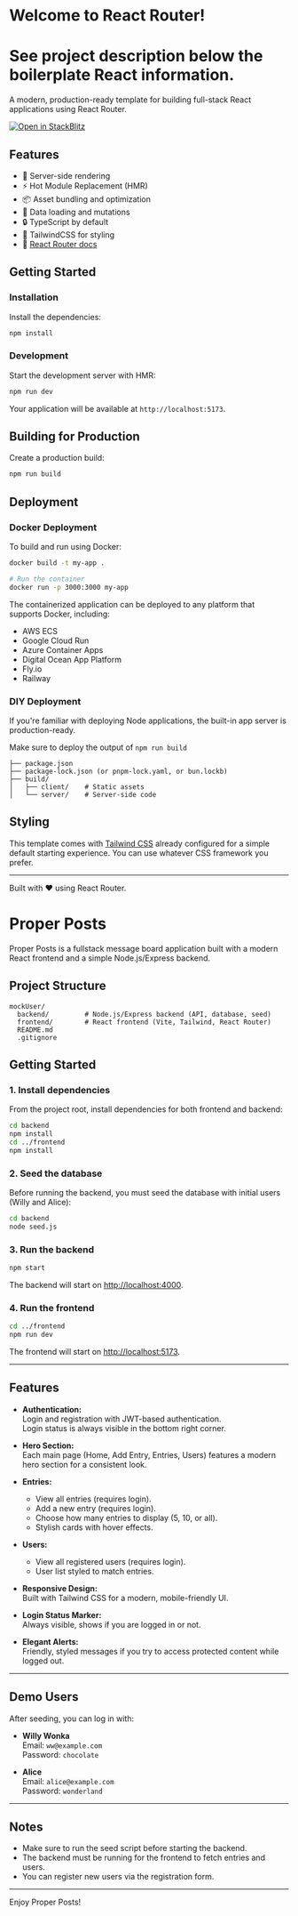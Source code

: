 # Welcome to React Router!

# See project description below the boilerplate React information.

A modern, production-ready template for building full-stack React applications using React Router.

[![Open in StackBlitz](https://developer.stackblitz.com/img/open_in_stackblitz.svg)](https://stackblitz.com/github/remix-run/react-router-templates/tree/main/default)

## Features

- 🚀 Server-side rendering
- ⚡️ Hot Module Replacement (HMR)
- 📦 Asset bundling and optimization
- 🔄 Data loading and mutations
- 🔒 TypeScript by default
- 🎉 TailwindCSS for styling
- 📖 [React Router docs](https://reactrouter.com/)

## Getting Started

### Installation

Install the dependencies:

```bash
npm install
```

### Development

Start the development server with HMR:

```bash
npm run dev
```

Your application will be available at `http://localhost:5173`.

## Building for Production

Create a production build:

```bash
npm run build
```

## Deployment

### Docker Deployment

To build and run using Docker:

```bash
docker build -t my-app .

# Run the container
docker run -p 3000:3000 my-app
```

The containerized application can be deployed to any platform that supports Docker, including:

- AWS ECS
- Google Cloud Run
- Azure Container Apps
- Digital Ocean App Platform
- Fly.io
- Railway

### DIY Deployment

If you're familiar with deploying Node applications, the built-in app server is production-ready.

Make sure to deploy the output of `npm run build`

```
├── package.json
├── package-lock.json (or pnpm-lock.yaml, or bun.lockb)
├── build/
│   ├── client/    # Static assets
│   └── server/    # Server-side code
```

## Styling

This template comes with [Tailwind CSS](https://tailwindcss.com/) already configured for a simple default starting experience. You can use whatever CSS framework you prefer.

---

Built with ❤️ using React Router.

# Proper Posts

Proper Posts is a fullstack message board application built with a modern React frontend and a simple Node.js/Express backend.

## Project Structure

```
mockUser/
  backend/         # Node.js/Express backend (API, database, seed)
  frontend/        # React frontend (Vite, Tailwind, React Router)
  README.md
  .gitignore
```

## Getting Started

### 1. Install dependencies

From the project root, install dependencies for both frontend and backend:

```sh
cd backend
npm install
cd ../frontend
npm install
```

### 2. Seed the database

Before running the backend, you must seed the database with initial users (Willy and Alice):

```sh
cd backend
node seed.js
```

### 3. Run the backend

```sh
npm start
```
The backend will start on [http://localhost:4000](http://localhost:4000).

### 4. Run the frontend

```sh
cd ../frontend
npm run dev
```
The frontend will start on [http://localhost:5173](http://localhost:5173).

---

## Features

- **Authentication:**  
  Login and registration with JWT-based authentication.  
  Login status is always visible in the bottom right corner.

- **Hero Section:**  
  Each main page (Home, Add Entry, Entries, Users) features a modern hero section for a consistent look.

- **Entries:**  
  - View all entries (requires login).
  - Add a new entry (requires login).
  - Choose how many entries to display (5, 10, or all).
  - Stylish cards with hover effects.

- **Users:**  
  - View all registered users (requires login).
  - User list styled to match entries.

- **Responsive Design:**  
  Built with Tailwind CSS for a modern, mobile-friendly UI.

- **Login Status Marker:**  
  Always visible, shows if you are logged in or not.

- **Elegant Alerts:**  
  Friendly, styled messages if you try to access protected content while logged out.

---

## Demo Users

After seeding, you can log in with:

- **Willy Wonka**  
  Email: `ww@example.com`  
  Password: `chocolate`

- **Alice**  
  Email: `alice@example.com`  
  Password: `wonderland`

---

## Notes

- Make sure to run the seed script before starting the backend.
- The backend must be running for the frontend to fetch entries and users.
- You can register new users via the registration form.

---

Enjoy Proper Posts!
